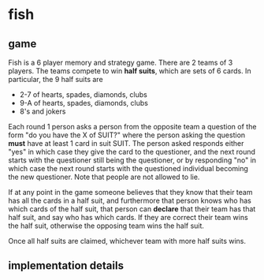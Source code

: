 # fish

## game

Fish is a 6 player memory and strategy game.
There are 2 teams of 3 players. 
The teams compete to win **half suits**, which are sets of 6
cards. In particular, the 9 half suits are

- 2-7 of hearts, spades, diamonds, clubs
- 9-A of hearts, spades, diamonds, clubs
- 8's and jokers

Each round 1 person asks a person from the opposite team a
question of the form "do you have the X of SUIT?" where the
person asking the question **must** have at least 1 card in suit
SUIT.
The person asked responds either "yes" in which case they give
the card to the questioner, and the next round starts with the
questioner still being the questioner, or by responding "no" in
which case the next round starts with the questioned individual
becoming the new questioner.
Note that people are not allowed to lie.

If at any point in the game someone believes that they know that
their team has all the cards in a half suit, and furthermore that
person knows who has which cards of the half suit, that person
can **declare** that their team has that half suit, and say who
has which cards. If they are correct their team wins the half
suit, otherwise the opposing team wins the half suit. 

Once all half suits are claimed, whichever team with more half
suits wins.

## implementation details


